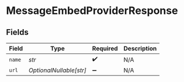 # MessageEmbedProviderResponse


## Fields

| Field                   | Type                    | Required                | Description             |
| ----------------------- | ----------------------- | ----------------------- | ----------------------- |
| `name`                  | *str*                   | :heavy_check_mark:      | N/A                     |
| `url`                   | *OptionalNullable[str]* | :heavy_minus_sign:      | N/A                     |